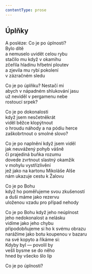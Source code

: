 ```yaml
---
contentType: prose
---
```


## Úplňky

A posléze: Co je po úplnosti?  
Bylo dítě  
a nemuselo uvidět celou rybu  
stačilo mu když v okamihu  
zčeřila hladinu hřbetní ploutev  
a zjevila mu rybí pokolení  
v zázračném sledu

Co je po úplňku? Nestačí mi  
abych v nápadném shlukování jasu  
už neviděl v pergamenu nebe  
rostoucí srpek?

Co je po dokonalosti  
když jsem nesčetněkrát  
viděl běžce klopýtnout  
o hroudu náhody a na pódiu herce  
zaškobrtnout o smolné slovo?

Co je po naplnění když jsem viděl  
jak neuvážený pohyb vášně  
či prajediná buňka rozumu  
dovede zvrtnout slastný okamžik  
v mohylu vystřízlivění  
jež jako na kartonu Mikoláše Alše  
nám ukazuje cestu k Žalovu

Co je po Bohu  
když ho poměřujeme svou zkušeností  
a duši máme jako rezervu  
uloženou vzadu pro případ nehody

Co je po Bohu když jeho neúplnost  
jeho nedokonalost a nelásku  
vidíme jako jeho chybu  
připodobňujeme si ho k svému obrazu  
narážíme jako botu koupenou v bazaru  
na své kopyto a říkáme si:  
Kdyby byl — povolil by  
vešli bysme se do něho  
hned by všecko šlo líp

Co je po úplnosti?
